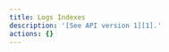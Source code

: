 ```yaml
---
title: Logs Indexes
description: '[See API version 1][1].'
actions: {}
---
```

[1]: /api/v1/logs-indexes/
